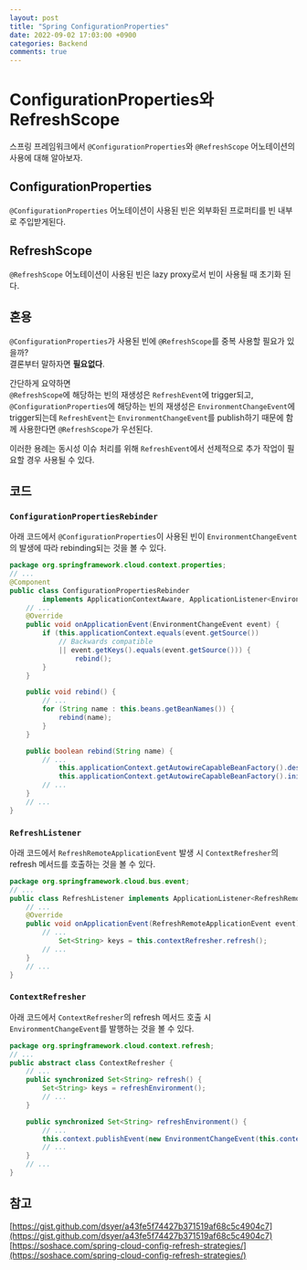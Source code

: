 ```yaml
---
layout: post
title: "Spring ConfigurationProperties"
date: 2022-09-02 17:03:00 +0900
categories: Backend
comments: true
---
```

# ConfigurationProperties와 RefreshScope
스프링 프레임워크에서 `@ConfigurationProperties`와 `@RefreshScope` 어노테이션의 사용에 대해 알아보자.  

## ConfigurationProperties
`@ConfigurationProperties` 어노테이션이 사용된 빈은 외부화된 프로퍼티를 빈 내부로 주입받게된다.  

## RefreshScope
`@RefreshScope` 어노테이션이 사용된 빈은 lazy proxy로서 빈이 사용될 때 초기화 된다.  

## 혼용
`@ConfigurationProperties`가 사용된 빈에 `@RefreshScope`를 중복 사용할 필요가 있을까?  
결론부터 말하자면 **필요없다**.  
  
간단하게 요약하면  
`@RefreshScope`에 해당하는 빈의 재생성은 `RefreshEvent`에 trigger되고,
`@ConfigurationProperties`에 해당하는 빈의 재생성은 `EnvironmentChangeEvent`에 trigger되는데
`RefreshEvent`는 `EnvironmentChangeEvent`를 publish하기 때문에
함께 사용한다면 `@RefreshScope`가 우선된다.  
  
이러한 용례는 동시성 이슈 처리를 위해 `RefreshEvent`에서 선제적으로 추가 작업이 필요할 경우 사용될 수 있다.  

## 코드
### `ConfigurationPropertiesRebinder`  
아래 코드에서 `@ConfigurationProperties`이 사용된 빈이 `EnvironmentChangeEvent`의 발생에 따라 rebinding되는 것을 볼 수 있다.  
```java
package org.springframework.cloud.context.properties;
// ...
@Component
public class ConfigurationPropertiesRebinder
        implements ApplicationContextAware, ApplicationListener<EnvironmentChangeEvent> {
    // ...
    @Override
    public void onApplicationEvent(EnvironmentChangeEvent event) {
        if (this.applicationContext.equals(event.getSource())
            // Backwards compatible
            || event.getKeys().equals(event.getSource())) {
                rebind();
        }
    }

    public void rebind() {
        // ...
        for (String name : this.beans.getBeanNames()) {
            rebind(name);
        }
    }

    public boolean rebind(String name) {
        // ...
            this.applicationContext.getAutowireCapableBeanFactory().destroyBean(bean);
            this.applicationContext.getAutowireCapableBeanFactory().initializeBean(bean, name);
        // ...
    }
    // ...
}
```  

### `RefreshListener`
아래 코드에서 `RefreshRemoteApplicationEvent` 발생 시 `ContextRefresher`의 refresh 메서드를 호출하는 것을 볼 수 있다.  
```java
package org.springframework.cloud.bus.event;
// ...
public class RefreshListener implements ApplicationListener<RefreshRemoteApplicationEvent> {
    // ...
    @Override
    public void onApplicationEvent(RefreshRemoteApplicationEvent event) {
        // ...
            Set<String> keys = this.contextRefresher.refresh();
        // ...
    }
    // ...
}
```  

### `ContextRefresher`
아래 코드에서 `ContextRefresher`의 refresh 메서드 호출 시 `EnvironmentChangeEvent`를 발행하는 것을 볼 수 있다.  
```java
package org.springframework.cloud.context.refresh;
// ...
public abstract class ContextRefresher {
    // ...
    public synchronized Set<String> refresh() {
        Set<String> keys = refreshEnvironment();
        // ...
    }

    public synchronized Set<String> refreshEnvironment() {
        // ...
        this.context.publishEvent(new EnvironmentChangeEvent(this.context, keys));
        // ...
    }
    // ...
}
```  

## 참고
[https://gist.github.com/dsyer/a43fe5f74427b371519af68c5c4904c7](https://gist.github.com/dsyer/a43fe5f74427b371519af68c5c4904c7)  
[https://soshace.com/spring-cloud-config-refresh-strategies/](https://soshace.com/spring-cloud-config-refresh-strategies/)  